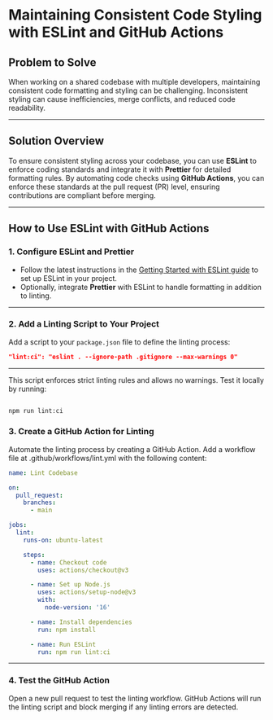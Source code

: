 # Maintaining Consistent Code Styling with ESLint and GitHub Actions

## Problem to Solve

When working on a shared codebase with multiple developers, maintaining consistent code formatting and styling can be challenging. Inconsistent styling can cause inefficiencies, merge conflicts, and reduced code readability.

---

## Solution Overview

To ensure consistent styling across your codebase, you can use **ESLint** to enforce coding standards and integrate it with **Prettier** for detailed formatting rules. By automating code checks using **GitHub Actions**, you can enforce these standards at the pull request (PR) level, ensuring contributions are compliant before merging.

---

## How to Use ESLint with GitHub Actions

### 1. Configure ESLint and Prettier
- Follow the latest instructions in the [Getting Started with ESLint guide](https://eslint.org/docs/latest/getting-started) to set up ESLint in your project.
- Optionally, integrate **Prettier** with ESLint to handle formatting in addition to linting.

---

### 2. Add a Linting Script to Your Project
Add a script to your `package.json` file to define the linting process:

```json
"lint:ci": "eslint . --ignore-path .gitignore --max-warnings 0"

```

---

This script enforces strict linting rules and allows no warnings. Test it locally by running:

```bash

npm run lint:ci
```

### 3. Create a GitHub Action for Linting

Automate the linting process by creating a GitHub Action. Add a workflow file at .github/workflows/lint.yml with the following content:

```yaml
name: Lint Codebase

on:
  pull_request:
    branches:
      - main

jobs:
  lint:
    runs-on: ubuntu-latest

    steps:
      - name: Checkout code
        uses: actions/checkout@v3

      - name: Set up Node.js
        uses: actions/setup-node@v3
        with:
          node-version: '16'

      - name: Install dependencies
        run: npm install

      - name: Run ESLint
        run: npm run lint:ci

```

---

###  4. Test the GitHub Action
Open a new pull request to test the linting workflow.
GitHub Actions will run the linting script and block merging if any linting errors are detected.

